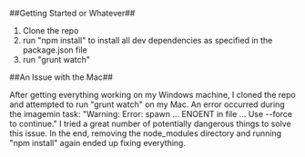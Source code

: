 ##Getting Started or Whatever##

1. Clone the repo
2. run "npm install" to install all dev dependencies as specified in the package.json file
3. run "grunt watch"

##An Issue with the Mac##

After getting everything working on my Windows machine, I cloned the repo and attempted to run "grunt watch" on my Mac. An error occurred during the imagemin task: "Warning: Error: spawn ... ENOENT in file ... Use --force to continue." I tried a great number of potentially dangerous things to solve this issue. In the end, removing the node_modules directory and running "npm install" again ended up fixing everything.

